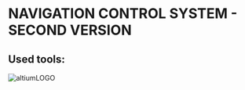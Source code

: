 # NAVIGATION CONTROL SYSTEM - SECOND VERSION

## Used tools: 
![altiumLOGO](https://github.com/aiwachow/150W-Synchronous-Buck-Altium/assets/92248273/47e282fa-b6d5-46de-b3e1-4d4ba454c078)
